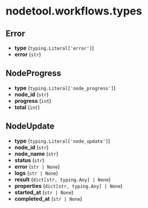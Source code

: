 # nodetool.workflows.types

## Error

- **type** (`typing.Literal['error']`)
- **error** (`str`)

## NodeProgress

- **type** (`typing.Literal['node_progress']`)
- **node_id** (`str`)
- **progress** (`int`)
- **total** (`int`)

## NodeUpdate

- **type** (`typing.Literal['node_update']`)
- **node_id** (`str`)
- **node_name** (`str`)
- **status** (`str`)
- **error** (`str | None`)
- **logs** (`str | None`)
- **result** (`dict[str, typing.Any] | None`)
- **properties** (`dict[str, typing.Any] | None`)
- **started_at** (`str | None`)
- **completed_at** (`str | None`)

